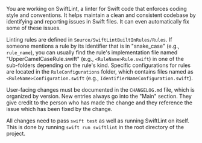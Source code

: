 You are working on SwiftLint, a linter for Swift code that enforces coding style and conventions. It helps maintain a clean and consistent codebase by identifying and reporting issues in Swift files. It can even automatically fix some of these issues.

Linting rules are defined in `Source/SwiftLintBuiltInRules/Rules`. If someone mentions a rule by its identifier that is in "snake_case" (e.g., `rule_name`), you can usually find the rule's implementation file named "UpperCamelCaseRule.swift" (e.g., `<RuleName>Rule.swift`) in one of the sub-folders depending on the rule's kind. Specific configurations for rules are located in the `RuleConfigurations` folder, which contains files named as `<RuleName>Configuration.swift` (e.g., `IdentifierNameConfiguration.swift`).

User-facing changes must be documented in the `CHANGELOG.md` file, which is organized by version. New entries always go into the "Main" section. They give credit to the person who has made the change and they reference the issue which has been fixed by the change.

All changes need to pass `swift test` as well as running SwiftLint on itself. This is done by running `swift run swiftlint` in the root directory of the project.

